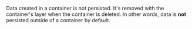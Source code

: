Data created in a container is not persisted. It's removed with the container's layer when the container is deleted. In other words, data is **not** persisted outside of a container by default.
